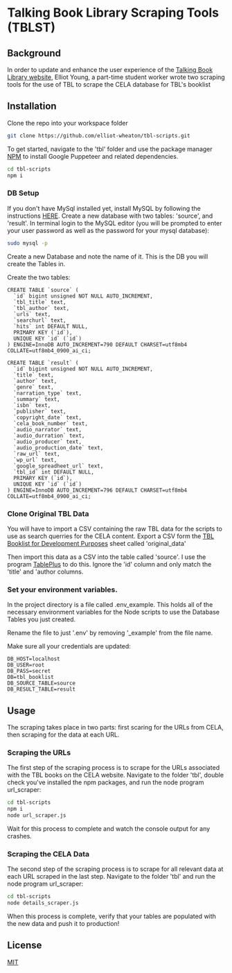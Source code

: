 # Talking Book Library Scraping Tools (TBLST)

## Background

In order to update and enhance the user experience of the [Talking Book Library website](https://www.talkingbooklibrary.ca/tbl-book-list-2/), Elliot Young, a part-time student worker wrote two scraping tools for the use of TBL to scrape the CELA database for TBL's booklist

## Installation
Clone the repo into your workspace folder

```bash
git clone https://github.com/elliot-wheaton/tbl-scripts.git
```

To get started, navigate to the 'tbl' folder and use the package manager [NPM](https://docs.npmjs.com/downloading-and-installing-node-js-and-npm) to install Google Puppeteer and related dependencies.

```bash
cd tbl-scripts
npm i
```

### DB Setup
If you don't have MySql installed yet, install MySQL by following the instructions [HERE](https://dev.mysql.com/doc/mysql-installation-excerpt/5.7/en/). Create a new database with two tables: 'source', and 'result'. In terminal login to the MySQL editor (you will be prompted to enter your user password as well as the password for your mysql database):

```bash
sudo mysql -p
```

Create a new Database and note the name of it. This is the DB you will create the Tables in.

Create the two tables:

```mysql
CREATE TABLE `source` (
  `id` bigint unsigned NOT NULL AUTO_INCREMENT,
  `tbl_title` text,
  `tbl_author` text,
  `urls` text,
  `searchurl` text,
  `hits` int DEFAULT NULL,
  PRIMARY KEY (`id`),
  UNIQUE KEY `id` (`id`)
) ENGINE=InnoDB AUTO_INCREMENT=790 DEFAULT CHARSET=utf8mb4 COLLATE=utf8mb4_0900_ai_ci;

CREATE TABLE `result` (
  `id` bigint unsigned NOT NULL AUTO_INCREMENT,
  `title` text,
  `author` text,
  `genre` text,
  `narration_type` text,
  `summary` text,
  `isbn` text,
  `publisher` text,
  `copyright_date` text,
  `cela_book_number` text,
  `audio_narrator` text,
  `audio_durration` text,
  `audio_producer` text,
  `audio_production_date` text,
  `raw_url` text,
  `wp_url` text,
  `google_spreadheet_url` text,
  `tbl_id` int DEFAULT NULL,
  PRIMARY KEY (`id`),
  UNIQUE KEY `id` (`id`)
) ENGINE=InnoDB AUTO_INCREMENT=796 DEFAULT CHARSET=utf8mb4 COLLATE=utf8mb4_0900_ai_ci;
```
### Clone Original TBL Data
You will have to import a CSV containing the raw TBL data for the scripts to use as search querries for the CELA content. Export a CSV form the [TBL Booklist for Development Purposes](https://docs.google.com/spreadsheets/d/1TRQAk5UVubXn2JeYWtzwXWDBKQAkfoO1049o9WgoIoQ/edit?usp=sharing) sheet called 'original_data'

Then import this data as a CSV into the table called 'source'. I use the program [TablePlus](https://tableplus.com/) to do this. Ignore the 'id' column and only match the 'title' and 'author columns.

### Set your environment variables.

In the project directory is a file called .env_example. This holds all of the necessary environment variables for the Node scripts to use the Database Tables you just created.

Rename the file to just '.env' by removing '_example' from the file name.

Make sure all your credentials are updated:
```.env
DB_HOST=localhost
DB_USER=root
DB_PASS=secret
DB=tbl_booklist
DB_SOURCE_TABLE=source
DB_RESULT_TABLE=result
```

## Usage
The scraping takes place in two parts: first scaring for the URLs from CELA, then scraping for the data at each URL.
### Scraping the URLs
The first step of the scraping process is to scrape for the URLs associated with the TBL books on the CELA website. Navigate to the folder 'tbl', double check you've installed the npm packages, and run the node program url_scraper:
```bash
cd tbl-scripts
npm i
node url_scraper.js
```
Wait for this process to complete and watch the console output for any crashes.

### Scraping the CELA Data
The second step of the scraping process is to scrape for all relevant data at each URL scraped in the last step. Navigate to the folder 'tbl' and run the node program url_scraper:
```bash
cd tbl-scripts
node details_scraper.js
```
When this process is complete, verify that your tables are populated with the new data and push it to production!

## License
[MIT](https://choosealicense.com/licenses/mit/)